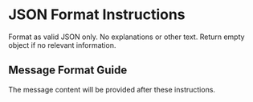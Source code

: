 # JSON Format Instructions

Format as valid JSON only. No explanations or other text. Return empty object if no relevant information.

## Message Format Guide

The message content will be provided after these instructions.
